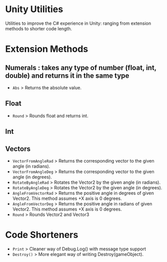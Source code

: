 # Unity Utilities
 Utilities to improve the C# experience in Unity: ranging from extension methods to shorter code length.
 
# Extension Methods

## Numerals : takes any type of number (float, int, double) and returns it in the same type 
 - `Abs` > Returns the absolute value.
 
## Float
 - `Round` > Rounds float and returns int.
 
## Int


## Vectors
 - `VectorFromAngleRad` > Returns the corresponding vector to the given angle (in radians).
 - `VectorFromAngleDeg` > Returns the corresponding vector to the given angle (in degrees).
 - `RotateByAngleRad` > Rotates the Vector2 by the given angle (in radians).
 - `RotateByAngleDeg` > Rotates the Vector2 by the given angle (in degrees).
 - `AngleFromVectorRad` > Returns the positive angle in degrees of given Vector2. This method assumes +X axis is 0 degrees.
 - `AngleFromVectorDeg` > Returns the positive angle in radians of given Vector2. This method assumes +X axis is 0 degrees. 
 - `Round` > Rounds Vector2 and Vector3

# Code Shorteners
 - `Print` > Cleaner way of Debug.Log() with message type support
 - `Destroy()` > More elegant way of writing Destroy(gameObject).